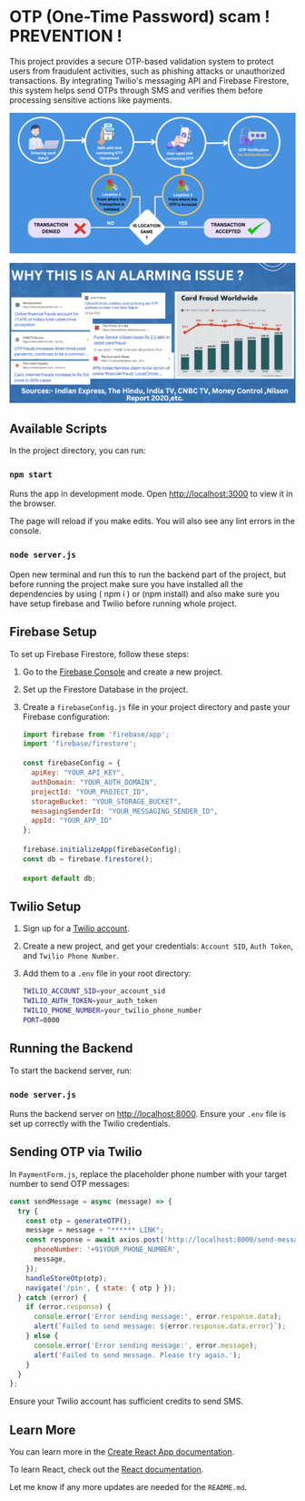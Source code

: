 # OTP (One-Time Password) scam ! PREVENTION !

This project provides a secure OTP-based validation system to protect users from fraudulent activities, such as phishing attacks or unauthorized transactions. By integrating Twilio's messaging API and Firebase Firestore, this system helps send OTPs through SMS and verifies them before processing sensitive actions like payments.

![Report Image](https://github.com/adiityack/otp_based_fraud_prevention_secure/blob/master/working.png)

![Report Image](https://github.com/adiityack/otp_based_fraud_prevention_secure/blob/master/report.png)

## Available Scripts

In the project directory, you can run:

### `npm start`

Runs the app in development mode. Open [http://localhost:3000](http://localhost:3000) to view it in the browser.

The page will reload if you make edits. You will also see any lint errors in the console.

### `node server.js`

Open new terminal and run this to run the backend part of the project, but before running the project make sure you have installed all
the dependencies by using ( npm i ) or (npm install) and also make sure you have setup firebase and Twilio before running whole project.



## Firebase Setup

To set up Firebase Firestore, follow these steps:

1. Go to the [Firebase Console](https://console.firebase.google.com/) and create a new project.
2. Set up the Firestore Database in the project.
3. Create a `firebaseConfig.js` file in your project directory and paste your Firebase configuration:

   ```js
   import firebase from 'firebase/app';
   import 'firebase/firestore';

   const firebaseConfig = {
     apiKey: "YOUR_API_KEY",
     authDomain: "YOUR_AUTH_DOMAIN",
     projectId: "YOUR_PROJECT_ID",
     storageBucket: "YOUR_STORAGE_BUCKET",
     messagingSenderId: "YOUR_MESSAGING_SENDER_ID",
     appId: "YOUR_APP_ID"
   };

   firebase.initializeApp(firebaseConfig);
   const db = firebase.firestore();

   export default db;
   ```

## Twilio Setup

1. Sign up for a [Twilio account](https://www.twilio.com/).
2. Create a new project, and get your credentials: `Account SID`, `Auth Token`, and `Twilio Phone Number`.
3. Add them to a `.env` file in your root directory:

   ```bash
   TWILIO_ACCOUNT_SID=your_account_sid
   TWILIO_AUTH_TOKEN=your_auth_token
   TWILIO_PHONE_NUMBER=your_twilio_phone_number
   PORT=8000
   ```

## Running the Backend

To start the backend server, run:

### `node server.js`

Runs the backend server on [http://localhost:8000](http://localhost:8000). Ensure your `.env` file is set up correctly with the Twilio credentials.

## Sending OTP via Twilio

In `PaymentForm.js`, replace the placeholder phone number with your target number to send OTP messages:

```js
const sendMessage = async (message) => {
  try {
    const otp = generateOTP();
    message = message + "****** LINK";
    const response = await axios.post('http://localhost:8000/send-message', {
      phoneNumber: '+91YOUR_PHONE_NUMBER',
      message,
    });
    handleStoreOtp(otp);
    navigate('/pin', { state: { otp } });
  } catch (error) {
    if (error.response) {
      console.error('Error sending message:', error.response.data);
      alert(`Failed to send message: ${error.response.data.error}`);
    } else {
      console.error('Error sending message:', error.message);
      alert('Failed to send message. Please try again.');
    }
  }
};
```

Ensure your Twilio account has sufficient credits to send SMS.

## Learn More

You can learn more in the [Create React App documentation](https://facebook.github.io/create-react-app/docs/getting-started).

To learn React, check out the [React documentation](https://reactjs.org/).



Let me know if any more updates are needed for the `README.md`.
 
